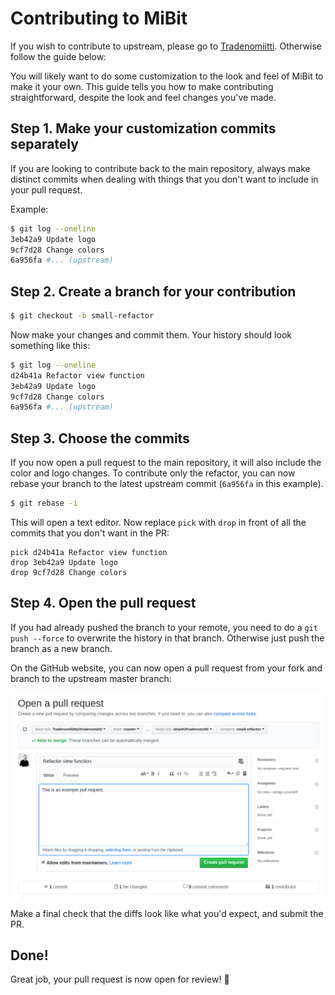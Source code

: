 # Contributing to MiBit

If you wish to contribute to upstream, please go to [Tradenomiitti](https://github.com/Tradenomiliitto/tradenomiitti/blob/master/CONTRIBUTING.md). Otherwise follow the guide below:

You will likely want to do some customization to the look and feel of MiBit to make it your own. This guide tells you how to make contributing straightforward, despite the look and feel changes you've made.


## Step 1. Make your customization commits separately

If you are looking to contribute back to the main repository, always make distinct commits when dealing with things that you don't want to include in your pull request.

Example:
```sh
$ git log --oneline
3eb42a9 Update logo
9cf7d28 Change colors
6a956fa #... (upstream)
```


## Step 2. Create a branch for your contribution

```sh
$ git checkout -b small-refactor
```

Now make your changes and commit them. Your history should look something like this:

```sh
$ git log --oneline
d24b41a Refactor view function
3eb42a9 Update logo
9cf7d28 Change colors
6a956fa #... (upstream)
```

## Step 3. Choose the commits

If you now open a pull request to the main repository, it will also include the color and logo changes. To contribute only the refactor, you can now rebase your branch to the latest upstream commit (`6a956fa` in this example).

```sh
$ git rebase -i
```

This will open a text editor. Now replace `pick` with `drop` in front of all the commits that you don't want in the PR:

```plaintext
pick d24b41a Refactor view function
drop 3eb42a9 Update logo
drop 9cf7d28 Change colors
```

## Step 4. Open the pull request

If you had already pushed the branch to your remote, you need to do a `git push --force` to overwrite the history in that branch. Otherwise just push the branch as a new branch.

On the GitHub website, you can now open a pull request from your fork and branch to the upstream master branch:

![Screenshot of the GitHub UI](doc/contributing-pr.png)

Make a final check that the diffs look like what you'd expect, and submit the PR.

## Done!

Great job, your pull request is now open for review! :tada:
